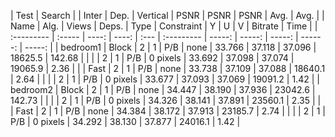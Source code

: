 | Test       | Search |       | Inter | Dep. | Vertical   | PSNR   | PSNR   | PSNR   | Avg.    | Avg.   |
| Name       | Alg.   | Views | Deps. | Type | Constraint | Y      | U      | V      | Bitrate | Time   |
| :--------- | :----- | ----: | ----: | :--- | :--------- | -----: | -----: | -----: | ------: | -----: |
| bedroom1   | Block  |     2 |     1 | P/B  | none       | 33.766 | 37.118 | 37.096 | 18625.5 | 142.68 |
|            |        |     2 |     1 | P/B  | 0 pixels   | 33.692 | 37.098 | 37.074 | 19065.9 |   2.36 |
|            | Fast   |     2 |     1 | P/B  | none       | 33.738 | 37.109 | 37.088 | 18640.1 |   2.64 |
|            |        |     2 |     1 | P/B  | 0 pixels   | 33.677 | 37.093 | 37.069 | 19091.2 |   1.42 |
| bedroom2   | Block  |     2 |     1 | P/B  | none       | 34.447 | 38.190 | 37.936 | 23042.6 | 142.73 |
|            |        |     2 |     1 | P/B  | 0 pixels   | 34.326 | 38.141 | 37.891 | 23560.1 |   2.35 |
|            | Fast   |     2 |     1 | P/B  | none       | 34.384 | 38.172 | 37.913 | 23185.7 |   2.74 |
|            |        |     2 |     1 | P/B  | 0 pixels   | 34.292 | 38.130 | 37.877 | 24016.1 |   1.42 |
